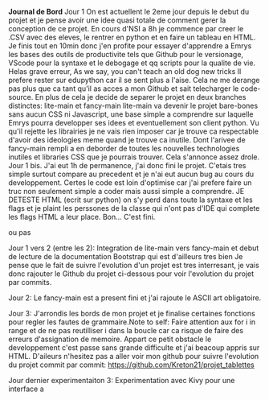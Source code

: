 **Journal de Bord**
Jour 1
On est actuellent le 2eme jour depuis le debut du projet et je pense avoir une idee quasi totale de comment gerer la conception de ce projet.
En cours d'NSI a 8h je commence par creer le .CSV avec des eleves, le rentrer en python et en faire un tableau en HTML.
Je finis tout en 10min donc j'en profite pour essayer d'apprendre a Emrys les bases des outils de productivite tels que Github pour le versionage, VScode pour la syntaxe et le debogage et qq scripts pour la qualite de vie.
Helas grave erreur, As we say, you can't teach an old dog new tricks
Il prefere rester sur edupython car il se sent plus a l'aise. Cela ne me derange pas plus que ca tant qu'il as acces a mon Github et sait telecharger le code-source.
En plus de cela je decide de separer le projet en deux branches distinctes:
lite-main et fancy-main 
lite-main va devenir le projet bare-bones sans aucun CSS ni Javascript, une base simple a comprendre sur laquelle Emrys pourra developper ses idees et eventuellement son client python.
Vu qu'il rejette les librairies je ne vais rien imposer car je trouve ca respectable d'avoir des ideologies meme quand je trouve ca inutile.
Dont l'arivee de fancy-main rempli a en deborder de toutes les nouvelles technologies inutiles et libraries CSS que je pourrais trouver.
Cela s'annonce assez drole.
Jour 1 bis.
J'ai eut 1h de permanence, j'ai donc fini le projet.
C'etais tres simple surtout compare au precedent et je n'ai eut aucun bug au cours du developpement.
Certes le code est loin d'optimise car j'ai prefere faire un truc non seulement simple a coder mais aussi simple a comprendre.
JE DETESTE HTML (ecrit sur python) on s'y perd dans toute la syntaxe et les flags et je plaint les perssones de la classe qui n'ont pas d'IDE qui complete les flags HTML a leur place. 
Bon... C'est fini.

ou pas

Jour 1 vers 2 (entre les 2):
Integration de lite-main vers fancy-main et debut de lecture de la documentation Bootstrap qui est d'ailleurs tres bien
Je pense que le fait de suivre l'evolution d'un projet est tres interresant, je vais donc rajouter le Github du projet ci-dessous pour voir l'evolution du projet par commits.

Jour 2:
Le fancy-main est a present fini et j'ai rajoute le ASCII art obligatoire.

Jour 3:
J'arrondis les bords de mon projet et je finalise certaines fonctions pour regler les fautes de grammaire.Note to self: Faire attention aux for i in range et de ne pas reutilliser i dans la boucle car ca risque de faire des erreurs d'assignation de memoire. Appart ce petit obstacle le developpement c'est passe sans grande difficulte et j'ai beacoup appris sur HTML.
D'aileurs n'hesitez pas a aller voir mon github pour suivre l'evolution du projet commit par commit:
https://github.com/Kreton21/projet_tablettes

Jour dernier experimentaiton 3:
Experimentation avec Kivy pour une interface a